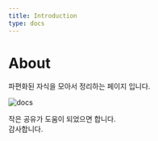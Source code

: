 ```yaml
---
title: Introduction
type: docs
---
```


# About 

파편화된 자식을 모아서 정리하는 페이지 입니다.

![docs](https://images.unsplash.com/photo-1532153975070-2e9ab71f1b14?ixid=MnwxMjA3fDB8MHxwaG90by1wYWdlfHx8fGVufDB8fHx8&ixlib=rb-1.2.1&auto=format&fit=crop&w=1350&q=80)

작은 공유가 도움이 되었으면 합니다.  
감사합니다.